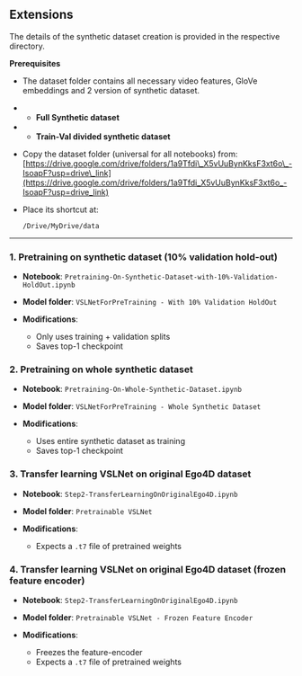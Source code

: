

## Extensions
The details of the synthetic dataset creation is provided in the respective directory. 

**Prerequisites**
* The dataset folder contains all necessary video features, GloVe embeddings and 2 version of synthetic dataset.
* * **Full Synthetic dataset**
* * **Train-Val divided synthetic dataset**
* Copy the dataset folder (universal for all notebooks) from:
  [https://drive.google.com/drive/folders/1a9Tfdi\_X5vUuBynKksF3xt6o\_-IsoapF?usp=drive\_link](https://drive.google.com/drive/folders/1a9Tfdi_X5vUuBynKksF3xt6o_-IsoapF?usp=drive_link)
* Place its shortcut at:

  ```
  /Drive/MyDrive/data
  ```

---

### 1. Pretraining on synthetic dataset (10% validation hold-out)

* **Notebook**: `Pretraining-On-Synthetic-Dataset-with-10%-Validation-HoldOut.ipynb`
* **Model folder**: `VSLNetForPreTraining - With 10% Validation HoldOut`
* **Modifications**:

  * Only uses training + validation splits
  * Saves top-1 checkpoint

### 2. Pretraining on whole synthetic dataset

* **Notebook**: `Pretraining-On-Whole-Synthetic-Dataset.ipynb`
* **Model folder**: `VSLNetForPreTraining - Whole Synthetic Dataset`
* **Modifications**:

  * Uses entire synthetic dataset as training
  * Saves top-1 checkpoint

### 3. Transfer learning VSLNet on original Ego4D dataset

* **Notebook**: `Step2-TransferLearningOnOriginalEgo4D.ipynb`
* **Model folder**: `Pretrainable VSLNet`
* **Modifications**:

  * Expects a `.t7` file of pretrained weights

### 4. Transfer learning VSLNet on original Ego4D dataset (frozen feature encoder)

* **Notebook**: `Step2-TransferLearningOnOriginalEgo4D.ipynb`
* **Model folder**: `Pretrainable VSLNet - Frozen Feature Encoder`
* **Modifications**:

  * Freezes the feature-encoder
  * Expects a `.t7` file of pretrained weights


